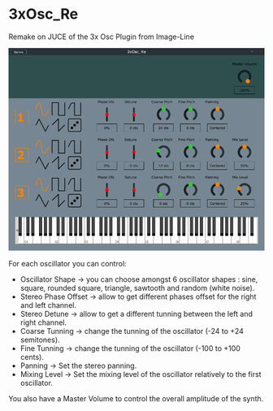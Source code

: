# 3xOsc_Re
 Remake on JUCE of the 3x Osc Plugin from Image-Line

![InitPreset](Captures/InitPreset.PNG)

For each oscillator you can control:

- Oscillator Shape -> you can choose amongst 6 oscillator shapes : sine, square, rounded square, triangle, sawtooth and random (white noise).
- Stereo Phase Offset -> allow to get different phases offset for the right and left channel.
- Stereo Detune -> allow to get a different tunning between the left and right channel.
- Coarse Tunning -> change the tunning of the oscillator (-24 to +24 semitones).
- Fine Tunning -> change the tunning of the oscillator (-100 to +100 cents).
- Panning -> Set the stereo panning.
- Mixing Level -> Set the mixing level of the oscillator relatively to the first oscillator.

You also have a Master Volume to control the overall amplitude of the synth.
